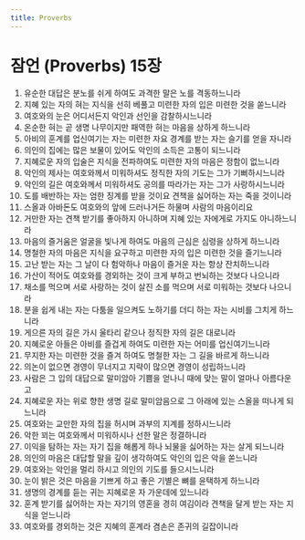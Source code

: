 ```yaml
---
title: Proverbs
---
```


# 잠언 (Proverbs) 15장
1. 유순한 대답은 분노를 쉬게 하여도 과격한 말은 노를 격동하느니라
1. 지혜 있는 자의 혀는 지식을 선히 베풀고 미련한 자의 입은 미련한 것을 쏟느니라
1. 여호와의 눈은 어디서든지 악인과 선인을 감찰하시느니라
1. 온순한 혀는 곧 생명 나무이지만 패역한 혀는 마음을 상하게 하느니라
1. 아비의 훈계를 업신여기는 자는 미련한 자요 경계를 받는 자는 슬기를 얻을 자니라
1. 의인의 집에는 많은 보물이 있어도 악인의 소득은 고통이 되느니라
1. 지혜로운 자의 입술은 지식을 전파하여도 미련한 자의 마음은 정함이 없느니라
1. 악인의 제사는 여호와께서 미워하셔도 정직한 자의 기도는 그가 기뻐하시느니라
1. 악인의 길은 여호와께서 미워하셔도 공의를 따라가는 자는 그가 사랑하시느니라
1. 도를 배반하는 자는 엄한 징계를 받을 것이요 견책을 싫어하는 자는 죽을 것이니라
1. 스올과 아바돈도 여호와의 앞에 드러나거든 하물며 사람의 마음이리요
1. 거만한 자는 견책 받기를 좋아하지 아니하며 지혜 있는 자에게로 가지도 아니하느니라
1. 마음의 즐거움은 얼굴을 빛나게 하여도 마음의 근심은 심령을 상하게 하느니라
1. 명철한 자의 마음은 지식을 요구하고 미련한 자의 입은 미련한 것을 즐기느니라
1. 고난 받는 자는 그 날이 다 험악하나 마음이 즐거운 자는 항상 잔치하느니라
1. 가산이 적어도 여호와를 경외하는 것이 크게 부하고 번뇌하는 것보다 나으니라
1. 채소를 먹으며 서로 사랑하는 것이 살진 소를 먹으며 서로 미워하는 것보다 나으니라
1. 분을 쉽게 내는 자는 다툼을 일으켜도 노하기를 더디 하는 자는 시비를 그치게 하느니라
1. 게으른 자의 길은 가시 울타리 같으나 정직한 자의 길은 대로니라
1. 지혜로운 아들은 아비를 즐겁게 하여도 미련한 자는 어미를 업신여기느니라
1. 무지한 자는 미련한 것을 즐겨 하여도 명철한 자는 그 길을 바르게 하느니라
1. 의논이 없으면 경영이 무너지고 지략이 많으면 경영이 성립하느니라
1. 사람은 그 입의 대답으로 말미암아 기쁨을 얻나니 때에 맞는 말이 얼마나 아름다운고
1. 지혜로운 자는 위로 향한 생명 길로 말미암음으로 그 아래에 있는 스올을 떠나게 되느니라
1. 여호와는 교만한 자의 집을 허시며 과부의 지계를 정하시느니라
1. 악한 꾀는 여호와께서 미워하시나 선한 말은 정결하니라
1. 이익을 탐하는 자는 자기 집을 해롭게 하나 뇌물을 싫어하는 자는 살게 되느니라
1. 의인의 마음은 대답할 말을 깊이 생각하여도 악인의 입은 악을 쏟느니라
1. 여호와는 악인을 멀리 하시고 의인의 기도를 들으시느니라
1. 눈이 밝은 것은 마음을 기쁘게 하고 좋은 기별은 뼈를 윤택하게 하느니라
1. 생명의 경계를 듣는 귀는 지혜로운 자 가운데에 있느니라
1. 훈계 받기를 싫어하는 자는 자기의 영혼을 경히 여김이라 견책을 달게 받는 자는 지식을 얻느니라
1. 여호와를 경외하는 것은 지혜의 훈계라 겸손은 존귀의 길잡이니라